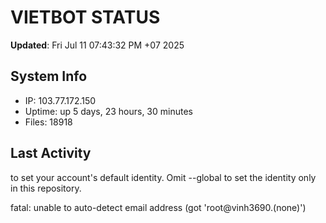 # VIETBOT STATUS
**Updated**: Fri Jul 11 07:43:32 PM +07 2025

## System Info
- IP: 103.77.172.150
- Uptime: up 5 days, 23 hours, 30 minutes
- Files: 18918

## Last Activity

to set your account's default identity.
Omit --global to set the identity only in this repository.

fatal: unable to auto-detect email address (got 'root@vinh3690.(none)')
